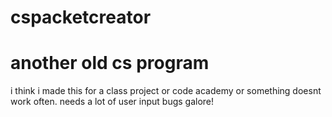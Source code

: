 # cspacketcreator
# another old cs program
i think i made this for a class project or code academy or something
doesnt work often. needs a lot of user input 
bugs galore! 
